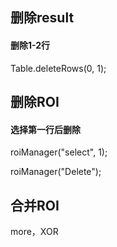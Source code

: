 ## 删除result
#### 删除1-2行
Table.deleteRows(0, 1);

## 删除ROI
#### 选择第一行后删除
roiManager("select", 1);

roiManager("Delete");

## 合并ROI
more，XOR
